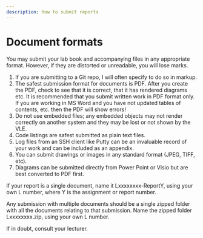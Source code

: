 ```yaml
---
description: How to submit reports
---
```


# Document formats

You may submit your lab book and accompanying files in any appropriate format. However, if they are distorted or unreadable, you will lose marks.

1. If you are submitting to a Git repo, I will often specify to do so in markup.
2. The safest submission format for documents is PDF. After you create the PDF, check to see that it is correct, that it has rendered diagrams etc. It is recommended that you submit written work in PDF format only. If you are working in MS Word and you have not updated tables of contents, etc. then the PDF will show errors!
3. Do not use embedded files; any embedded objects may not render correctly on another system and they may be lost or not shown by the VLE.
4. Code listings are safest submitted as plain text files.
5. Log files from an SSH client like Putty can be an invaluable record of your work and can be included as an appendix.
6. You can submit drawings or images in any standard format (JPEG, TIFF, etc).
7. Diagrams can be submitted directly from Power Point or Visio but are best converted to PDF first.

If your report is a single document, name it Lxxxxxxxx-ReportY, using your own L number, where Y is the assignment or report number.

Any submission with multiple documents should be a single zipped folder with all the documents relating to that submission. Name the zipped folder Lxxxxxxxx.zip, using your own L number.

If in doubt, consult your lecturer.
